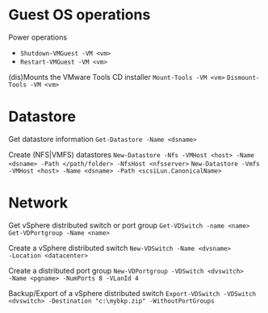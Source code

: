 # Guest OS operations

Power operations
* `Shutdown-VMGuest ‑VM <vm>`
* `Restart-VMGuest ‑VM <vm>`

(dis)Mounts the VMware Tools CD installer
`Mount-Tools ‑VM <vm>`
`Dismount-Tools ‑VM <vm>`

# Datastore

Get datastore information
`Get-Datastore ‑Name <dsname>`

Create (NFS|VMFS) datastores
`New-Datastore ‑Nfs ‑VMHost <host> ‑Name <dsname> ‑Path </path/folder> ‑NfsHost <nfsserver>`
`New-Datastore ‑Vmfs ‑VMHost <host> ‑Name <dsname> ‑Path <scsiLun.CanonicalName>`

# Network

Get vSphere distributed switch or port group
`Get-VDSwitch ‑name <name>`
`Get-VDPortgroup ‑Name <name>`

Create a vSphere distributed switch
`New-VDSwitch ‑Name <dvsname> ‑Location <datacenter>`

Create a distributed port group
`New-VDPortgroup ‑VDSwitch <dvswitch> ‑Name <pgname> ‑NumPorts 8 ‑VLanId 4`

Backup/Export of a vSphere distributed switch
`Export-VDSwitch ‑VDSwitch <dvswitch> ‑Destination "c:\mybkp.zip" ‑WithoutPortGroups`
